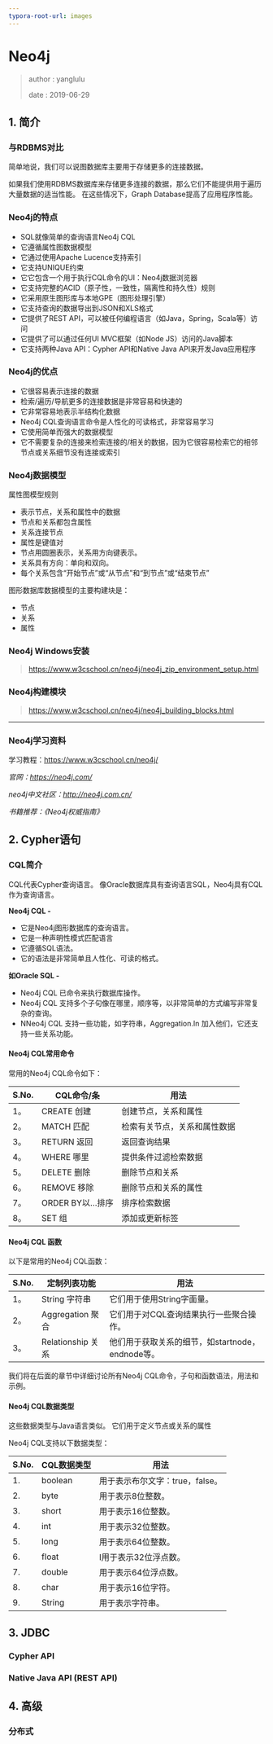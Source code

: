 ```yaml
---
typora-root-url: images
---
```


# Neo4j #

> author : yanglulu
>
> date : 2019-06-29

## 1. 简介

### 与RDBMS对比

简单地说，我们可以说图数据库主要用于存储更多的连接数据。

如果我们使用RDBMS数据库来存储更多连接的数据，那么它们不能提供用于遍历大量数据的适当性能。 在这些情况下，Graph Database提高了应用程序性能。<!-- RDB与GDB的对比实验 -->

### Neo4j的特点

- SQL就像简单的查询语言Neo4j CQL
- 它遵循属性图数据模型
- 它通过使用Apache Lucence支持索引
- 它支持UNIQUE约束
- 它它包含一个用于执行CQL命令的UI：Neo4j数据浏览器
- 它支持完整的ACID（原子性，一致性，隔离性和持久性）规则
- 它采用原生图形库与本地GPE（图形处理引擎）
- 它支持查询的数据导出到JSON和XLS格式
- 它提供了REST API，可以被任何编程语言（如Java，Spring，Scala等）访问
- 它提供了可以通过任何UI MVC框架（如Node JS）访问的Java脚本
- 它支持两种Java API：Cypher API和Native Java API来开发Java应用程序

### Neo4j的优点

- 它很容易表示连接的数据
- 检索/遍历/导航更多的连接数据是非常容易和快速的
- 它非常容易地表示半结构化数据
- Neo4j CQL查询语言命令是人性化的可读格式，非常容易学习
- 它使用简单而强大的数据模型
- 它不需要复杂的连接来检索连接的/相关的数据，因为它很容易检索它的相邻节点或关系细节没有连接或索引

### Neo4j数据模型

属性图模型规则

- 表示节点，关系和属性中的数据
- 节点和关系都包含属性
- 关系连接节点
- 属性是键值对
- 节点用圆圈表示，关系用方向键表示。
- 关系具有方向：单向和双向。
- 每个关系包含“开始节点”或“从节点”和“到节点”或“结束节点”

图形数据库数据模型的主要构建块是：

- 节点
- 关系
- 属性

### Neo4j Windows安装

> https://www.w3cschool.cn/neo4j/neo4j_zip_environment_setup.html

### Neo4j构建模块

> https://www.w3cschool.cn/neo4j/neo4j_building_blocks.html

------

### Neo4j学习资料

学习教程：https://www.w3cschool.cn/neo4j/

*官网：https://neo4j.com/*

*neo4j中文社区：http://neo4j.com.cn/*

*书籍推荐：《Neo4j权威指南》*

## 2. Cypher语句

### CQL简介

CQL代表Cypher查询语言。 像Oracle数据库具有查询语言SQL，Neo4j具有CQL作为查询语言。

**Neo4j CQL -**

- 它是Neo4j图形数据库的查询语言。
- 它是一种声明性模式匹配语言
- 它遵循SQL语法。
- 它的语法是非常简单且人性化、可读的格式。

**如Oracle SQL -**

- Neo4j CQL 已命令来执行数据库操作。
- Neo4j CQL 支持多个子句像在哪里，顺序等，以非常简单的方式编写非常复杂的查询。
- NNeo4j CQL 支持一些功能，如字符串，Aggregation.In 加入他们，它还支持一些关系功能。

#### Neo4j CQL常用命令

常用的Neo4j CQL命令如下：

| S.No. | CQL命令/条      | 用法                         |
| ----- | --------------- | ---------------------------- |
| 1。   | CREATE 创建     | 创建节点，关系和属性         |
| 2。   | MATCH 匹配      | 检索有关节点，关系和属性数据 |
| 3。   | RETURN 返回     | 返回查询结果                 |
| 4。   | WHERE 哪里      | 提供条件过滤检索数据         |
| 5。   | DELETE 删除     | 删除节点和关系               |
| 6。   | REMOVE 移除     | 删除节点和关系的属性         |
| 7。   | ORDER BY以…排序 | 排序检索数据                 |
| 8。   | SET 组          | 添加或更新标签               |

#### Neo4j CQL 函数

以下是常用的Neo4j CQL函数：

| S.No. | 定制列表功能      | 用法                                             |
| ----- | ----------------- | ------------------------------------------------ |
| 1。   | String 字符串     | 它们用于使用String字面量。                       |
| 2。   | Aggregation 聚合  | 它们用于对CQL查询结果执行一些聚合操作。          |
| 3。   | Relationship 关系 | 他们用于获取关系的细节，如startnode，endnode等。 |

我们将在后面的章节中详细讨论所有Neo4j CQL命令，子句和函数语法，用法和示例。

#### Neo4j CQL数据类型

这些数据类型与Java语言类似。 它们用于定义节点或关系的属性

Neo4j CQL支持以下数据类型：

| S.No. | CQL数据类型 | 用法                            |
| ----- | ----------- | ------------------------------- |
| 1.    | boolean     | 用于表示布尔文字：true，false。 |
| 2.    | byte        | 用于表示8位整数。               |
| 3.    | short       | 用于表示16位整数。              |
| 4.    | int         | 用于表示32位整数。              |
| 5.    | long        | 用于表示64位整数。              |
| 6.    | float       | I用于表示32位浮点数。           |
| 7.    | double      | 用于表示64位浮点数。            |
| 8.    | char        | 用于表示16位字符。              |
| 9.    | String      | 用于表示字符串。                |

## 3. JDBC

### Cypher API

### Native Java API (REST API)

## 4. 高级

### 分布式



